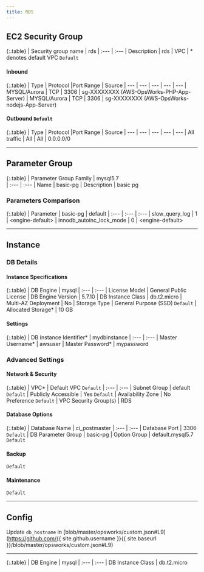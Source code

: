 ```yaml
---
title: RDS
---
```


## EC2 Security Group

{:.table}
| Security group name | rds
| :--- | :---
| Description | rds
| VPC | * denotes default VPC `Default`

#### Inbound

{:.table}
| Type | Protocol |Port Range | Source
| --- | --- | --- | --- | ---
| MYSQL/Aurora | TCP | 3306 | sg-XXXXXXXX (AWS-OpsWorks-PHP-App-Server)
| MYSQL/Aurora | TCP | 3306 | sg-XXXXXXXX (AWS-OpsWorks-nodejs-App-Server)

#### Outbound `Default`

{:.table}
| Type | Protocol |Port Range | Source
| --- | --- | --- | --- | ---
| All traffic | All | All | 0.0.0.0/0

---

## Parameter Group

{:.table}
| Parameter Group Family | mysql5.7  
| :--- | :---
| Name | basic-pg
| Description | basic pg

### Parameters Comparison

{:.table}
| Parameter | basic-pg | default
| :--- | :--- | :---
| slow_query_log | 1 | &lt;engine-default&gt;
| innodb_autoinc_lock_mode | 0 | &lt;engine-default&gt;

---

## Instance
### DB Details
#### Instance Specifications

{:.table}
| DB Engine | mysql
| :--- | :---
| License Model | General Public License
| DB Engine Version | 5.7.10
| DB Instance Class | db.t2.micro
| Multi-AZ Deployment | No
| Storage Type | General Purpose (SSD) `Default`
| Allocated Storage* | 10 GB

#### Settings

{:.table}
| DB Instance Identifier* | mydbinstance
| :--- | :---
| Master Username* | awsuser
| Master Password* | mypassword

### Advanced Settings
#### Network & Security

{:.table}
| VPC* | Default VPC `Default`
| :--- | :---
| Subnet Group | default `Default`
| Publicly Accessible | Yes `Default`
| Availability Zone | No Preference `Default`
| VPC Security Group(s) | RDS

#### Database Options

{:.table}
| Database Name | ci_postmaster
| :--- | :---
| Database Port | 3306 `Default`
| DB Parameter Group | basic-pg
| Option Group | default.mysql5.7 `Default`

#### Backup
`Default`

#### Maintenance
`Default`

---

## Config
Update `db_hostname` in [blob/master/opsworks/custom.json#L9](https://github.com/{{ site.github.username }}{{ site.baseurl }}/blob/master/opsworks/custom.json#L9)

---

{:.table}
| DB Engine | mysql
| :--- | :---
| DB Instance Class | db.t2.micro

